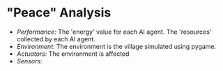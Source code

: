 # "Peace" Analysis

- *Performance:* The 'energy' value for each AI agent. The 'resources' collected by each AI agent. 
- *Environment:* The environment is the village simulated using pygame. 
- *Actuators:* The environment is affected 
- *Sensors:*
